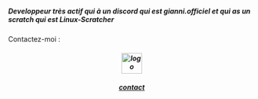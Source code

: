 <!--![Scratch logo S](https://github.com/Linux-Scratcher/Linux-Scratcher/assets/122288570/2eab72c7-9410-4f7f-821a-e7eda042f575)-->
<h5>Developpeur très actif qui à un discord qui est gianni.officiel et qui as un scratch qui est Linux-Scratcher</h5></h5>
Contactez-moi :
 <center> <h5> <a href="https://linux-scratcher.000webhostapp.com/contact"><img src="https://linux-scratcher.000webhostapp.com/logo.gif" title="logo" heght="42" width="42" ><h5>
   <a href="https://linux-scratcher.fr" class="name">contact</a></h5>
   </div>
</center>

